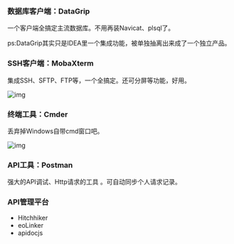 ### 数据库客户端：DataGrip

一个客户端全搞定主流数据库。不用再装Navicat、plsql了。

ps:DataGrip其实只是IDEA里一个集成功能，被单独抽离出来成了一个独立产品。

### SSH客户端：MobaXterm

集成SSH、SFTP、FTP等，一个全搞定。还可分屏等功能，好用。

![img](https://mmbiz.qpic.cn/mmbiz_png/e1jmIzRpwWjuasrNIuMvySHliaEyHDYokNyoYAMATwTdE0cwfmVhbRVVsVN3A5YBFcGeHoc6Pqnn6CU9qQX0nzA/640?tp=webp&wxfrom=5&wx_lazy=1&wx_co=1)

### 终端工具：Cmder

丢弃掉Windows自带cmd窗口吧。

![img](https://mmbiz.qpic.cn/mmbiz_png/e1jmIzRpwWjuasrNIuMvySHliaEyHDYokiakX8e3JHE94Q9Oc2WiamCsiacNytUdsjIlrHaFYc5PWV3TgmH1nQqGcQ/640?tp=webp&wxfrom=5&wx_lazy=1&wx_co=1)

### API工具：Postman

 强大的API调试、Http请求的工具 。可自动同步个人请求记录。

### API管理平台

- Hitchhiker
- eoLinker
- apidocjs